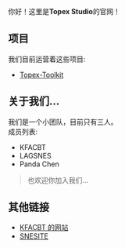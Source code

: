 你好！这里是**Topex Studio**的官网！

## 项目
我们目前运营着这些项目:
 - [Topex-Toolkit](/Topex-Toolkit/)

## 关于我们...
我们是一个小团队，目前只有三人。  
成员列表:
 - KFACBT
 - LAGSNES
 - Panda Chen

> 也欢迎你加入我们...

## 其他链接
 - [KFACBT 的网站](https://gytxtx.github.io/)
 - [SNESITE](https://snesite.xyz)
